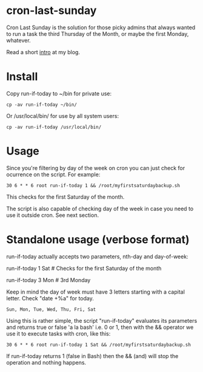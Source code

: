 cron-last-sunday
================

Cron Last Sunday is the solution for those picky admins that always wanted to run a task the third Thursday of the Month, or maybe the first Monday, whatever.

Read a short [intro](http://xr09.github.io/cron-scheduling-for-the-fancy.html) at my blog.


Install
=======

Copy run-if-today to ~/bin for private use:

    cp -av run-if-today ~/bin/

Or /usr/local/bin/ for use by all system users:

    cp -av run-if-today /usr/local/bin/

Usage
=====

Since you're filtering by day of the week on cron you can just check for ocurrence on the script. For example:

    30 6 * * 6 root run-if-today 1 && /root/myfirstsaturdaybackup.sh

This checks for the first Saturday of the month. 

The script is also capable of checking day of the week in case you need to use it outside cron. See next section.

Standalone usage (verbose format)
=================================

run-if-today actually accepts two parameters, nth-day and day-of-week:

run-if-today 1 Sat # Checks for the first Saturday of the month

run-if-today 3 Mon # 3rd Monday

Keep in mind the day of week must have 3 letters starting with a capital letter. Check "date +%a" for today.

    Sun, Mon, Tue, Wed, Thu, Fri, Sat

Using this is rather simple, the script "run-if-today" evaluates its parameters and returns true or false 'a la bash' i.e. 0 or 1, then with the && operator we use it to execute tasks with cron, like this:

    30 6 * * 6 root run-if-today 1 Sat && /root/myfirstsaturdaybackup.sh


If run-if-today returns 1 (false in Bash) then the && (and) will stop the operation and nothing happens.
